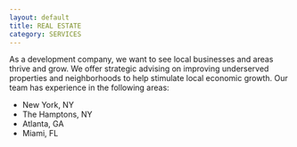```yaml
---
layout: default
title: REAL ESTATE
category: SERVICES
---
```


As a development company, we want to see local businesses and areas thrive and grow. We offer strategic advising on improving underserved properties and neighborhoods to help stimulate local economic growth. Our team has experience in the following areas:
* New York, NY
* The Hamptons, NY
* Atlanta, GA
* Miami, FL